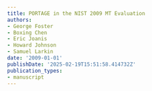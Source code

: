 ```yaml
---
title: PORTAGE in the NIST 2009 MT Evaluation
authors:
- George Foster
- Boxing Chen
- Eric Joanis
- Howard Johnson
- Samuel Larkin
date: '2009-01-01'
publishDate: '2025-02-19T15:51:58.414732Z'
publication_types:
- manuscript
---
```

